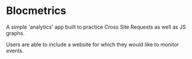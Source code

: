 # Blocmetrics

A simple 'analytics' app built to practice Cross Site Requests as well as JS graphs.

Users are able to include a website for which they would like to monitor events.
